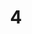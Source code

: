 ---
title: '4'
image: /uploads/gallery-4.jpg
image_alt-text: 'Transitional, Fort Lauderdale Residence, master bedroom with custom woodwork and design'
work-type: transitional
---